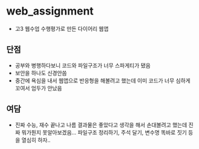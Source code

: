 # web_assignment

+ 고3 웹수업 수행평가로 만든 다이어리 웹앱

## 단점

+ 공부와 병행하다보니 코드와 파일구조가 너무 스파게티가 됐음
+ 보안을 하나도 신경안씀
+ 중간에 욕심을 내서 웹앱으로 반응형을 해볼려고 했는데 이미 코드가 너무 심하게 꼬여서 엄두가 안났음

## 여담

+ 진짜 수능, 재수 끝나고 나름 결과물은 좋았다고 생각을 해서 손대볼려고 했는데 진짜 뭐가뭔지 못알아보겠음... 파일구조 정리하기, 주석 달기, 변수명 똑바로 짓기 등을 열심히 하자..
